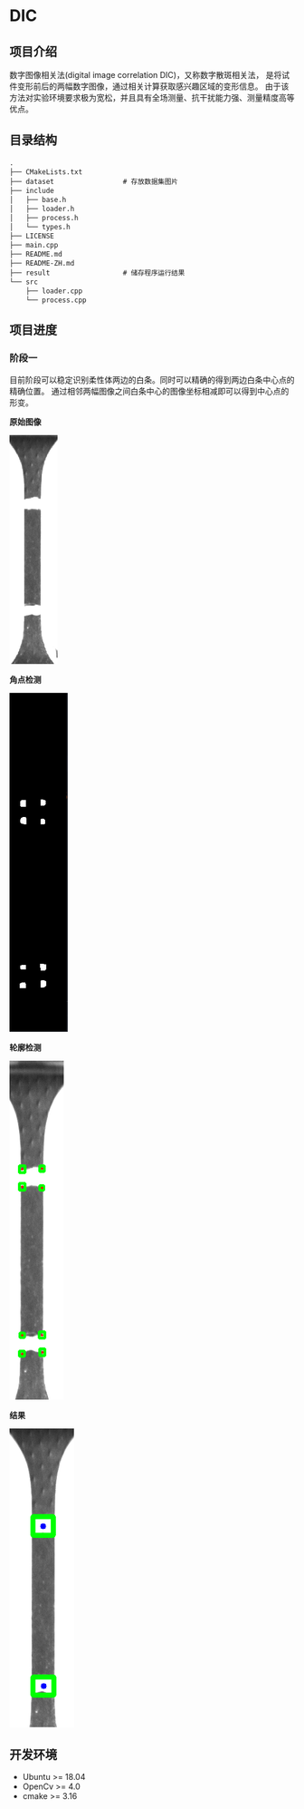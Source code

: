 # DIC
## 项目介绍
数字图像相关法(digital image correlation DIC)，又称数字散斑相关法，
是将试件变形前后的两幅数字图像，通过相关计算获取感兴趣区域的变形信息。
由于该方法对实验环境要求极为宽松，并且具有全场测量、抗干扰能力强、测量精度高等优点。

## 目录结构
```
.
├── CMakeLists.txt
├── dataset                 # 存放数据集图片
├── include
│   ├── base.h
│   ├── loader.h
│   ├── process.h
│   └── types.h
├── LICENSE
├── main.cpp
├── README.md
├── README-ZH.md
├── result                  # 储存程序运行结果  
└── src
    ├── loader.cpp
    └── process.cpp
```

## 项目进度

### 阶段一
目前阶段可以稳定识别柔性体两边的白条。同时可以精确的得到两边白条中心点的精确位置。
通过相邻两幅图像之间白条中心的图像坐标相减即可以得到中心点的形变。

**原始图像**  

![original_image](./result/original.png)

**角点检测** 

![thred_image](./result/thredimage.png)

**轮廓检测** 

![rgb_image](./result/rgb_rect.png)

**结果** 

![result](./result/result.png)

## 开发环境
- Ubuntu >= 18.04
- OpenCv >= 4.0
- cmake >= 3.16
